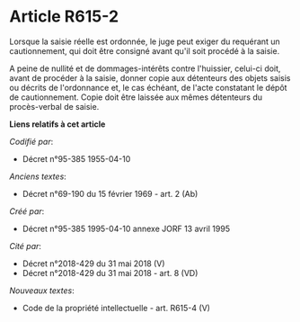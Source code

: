 # Article R615-2

Lorsque la saisie réelle est ordonnée, le juge peut exiger du requérant un cautionnement, qui doit être consigné avant qu'il
soit procédé à la saisie.

A peine de nullité et de dommages-intérêts contre l'huissier, celui-ci doit, avant de procéder à la saisie, donner copie aux
détenteurs des objets saisis ou décrits de l'ordonnance et, le cas échéant, de l'acte constatant le dépôt de cautionnement.
Copie doit être laissée aux mêmes détenteurs du procès-verbal de saisie.

**Liens relatifs à cet article**

_Codifié par_:

  - Décret n°95-385 1955-04-10

_Anciens textes_:

  - Décret n°69-190 du 15 février 1969 - art. 2 (Ab)

_Créé par_:

  - Décret n°95-385 1995-04-10 annexe JORF 13 avril 1995

_Cité par_:

  - Décret n°2018-429 du 31 mai 2018 (V)
  - Décret n°2018-429 du 31 mai 2018 - art. 8 (VD)

_Nouveaux textes_:

  - Code de la propriété intellectuelle - art. R615-4 (V)

